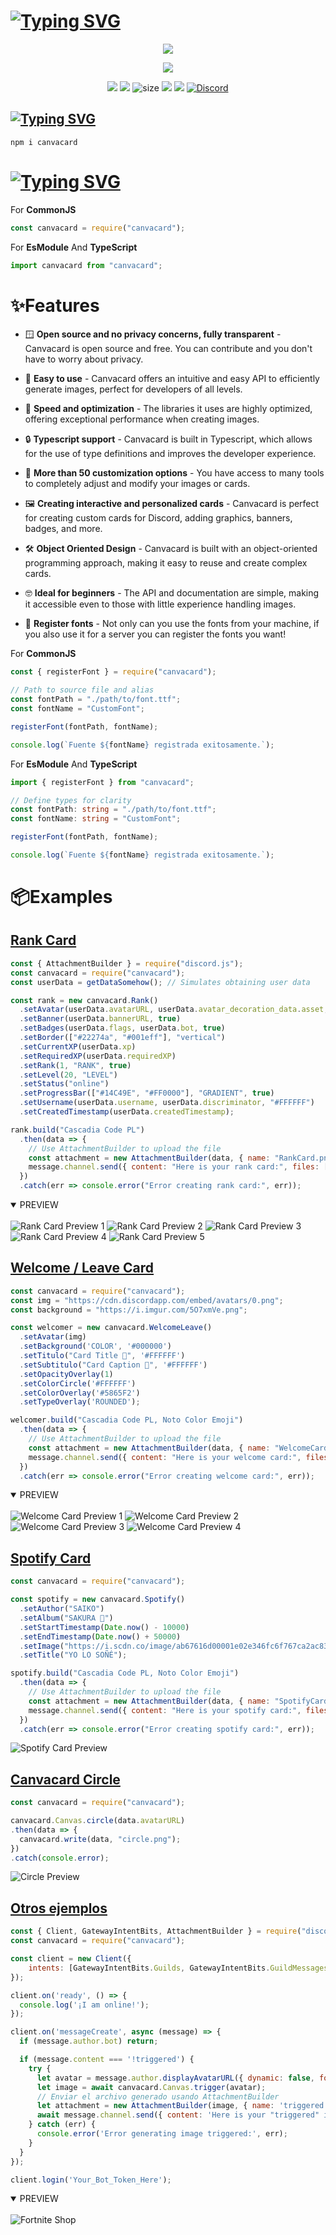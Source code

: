 # [![Typing SVG](https://readme-typing-svg.herokuapp.com?font=Fira+Code&weight=500&size=40&pause=1000&color=5865F2&multiline=true&random=false&width=435&lines=Canvacard)](#)

<p align="center"><a href="https://github.com/SrGobi/canvacard"><img src="https://raw.githubusercontent.com/SrGobi/canvacard/refs/heads/test/banner_Canvacard.png"></a></p>
<p align="center"><a href="https://nodei.co/npm/canvacard/"><img src="https://nodei.co/npm/canvacard.png"></a></p>
<p align="center"><img src="https://img.shields.io/npm/v/canvacard?style=for-the-badge"> <img src="https://img.shields.io/npm/dm/canvacard?style=for-the-badge"> <img src='https://img.shields.io/bundlephobia/minzip/canvacard?label=size&style=for-the-badge' alt='size' /> <img src="https://img.shields.io/npm/l/hercai?style=for-the-badge"> <img src="https://img.shields.io/npm/dt/canvacard?style=for-the-badge"> <a href="https://discord.gg/cqrN3Eg" target="_blank"> <img alt="Discord" src="https://img.shields.io/badge/Support-Click%20here-7289d9?style=for-the-badge&logo=discord"> </a> </p>


## [![Typing SVG](https://readme-typing-svg.herokuapp.com?font=Fira+Code&weight=500&pause=1000&color=F20000&random=false&width=435&lines=%E2%9D%94How+To+Install%3F)](#)

```console
npm i canvacard
```

# [![Typing SVG](https://readme-typing-svg.herokuapp.com?font=Fira+Code&weight=500&pause=1000&&color=00EDFF&random=false&width=435&lines=%F0%9F%8E%AF+Describing)](#)

For **CommonJS**
```javascript
const canvacard = require("canvacard");
```

For **EsModule** And **TypeScript**
```typescript
import canvacard from "canvacard";
```

# ✨Features

- 🪟 **Open source and no privacy concerns, fully transparent** - Canvacard is open source and free. You can contribute and you don't have to worry about privacy.

- 💪 **Easy to use** - Canvacard offers an intuitive and easy API to efficiently generate images, perfect for developers of all levels.

- 🚀 **Speed ​​and optimization** - The libraries it uses are highly optimized, offering exceptional performance when creating images.

- 🔒 **Typescript support** - Canvacard is built in Typescript, which allows for the use of type definitions and improves the developer experience.

- 🎨 **More than 50 customization options** - You have access to many tools to completely adjust and modify your images or cards.

- 🖼️ **Creating interactive and personalized cards** - Canvacard is perfect for creating custom cards for Discord, adding graphics, banners, badges, and more.

- 🛠️ **Object Oriented Design** - Canvacard is built with an object-oriented programming approach, making it easy to reuse and create complex cards.

- 🤓 **Ideal for beginners** - The API and documentation are simple, making it accessible even to those with little experience handling images.

- 🔡 **Register fonts** - Not only can you use the fonts from your machine, if you also use it for a server you can register the fonts you want!

For **CommonJS**
```javascript
const { registerFont } = require("canvacard");

// Path to source file and alias
const fontPath = "./path/to/font.ttf";
const fontName = "CustomFont";

registerFont(fontPath, fontName);

console.log(`Fuente ${fontName} registrada exitosamente.`);
```

For **EsModule** And **TypeScript**
```typescript
import { registerFont } from "canvacard";

// Define types for clarity
const fontPath: string = "./path/to/font.ttf";
const fontName: string = "CustomFont";

registerFont(fontPath, fontName);

console.log(`Fuente ${fontName} registrada exitosamente.`);
```

# 📦Examples

## [Rank Card](https://canvacard.srgobi.com/classes/rank)

```js
const { AttachmentBuilder } = require("discord.js");
const canvacard = require("canvacard");
const userData = getDataSomehow(); // Simulates obtaining user data

const rank = new canvacard.Rank()
  .setAvatar(userData.avatarURL, userData.avatar_decoration_data.asset, false)
  .setBanner(userData.bannerURL, true)
  .setBadges(userData.flags, userData.bot, true)
  .setBorder(["#22274a", "#001eff"], "vertical")
  .setCurrentXP(userData.xp)
  .setRequiredXP(userData.requiredXP)
  .setRank(1, "RANK", true)
  .setLevel(20, "LEVEL")
  .setStatus("online")
  .setProgressBar(["#14C49E", "#FF0000"], "GRADIENT", true)
  .setUsername(userData.username, userData.discriminator, "#FFFFFF")
  .setCreatedTimestamp(userData.createdTimestamp);

rank.build("Cascadia Code PL")
  .then(data => {
    // Use AttachmentBuilder to upload the file
    const attachment = new AttachmentBuilder(data, { name: "RankCard.png" });
    message.channel.send({ content: "Here is your rank card:", files: [attachment] });
  })
  .catch(err => console.error("Error creating rank card:", err));
```

<details open>
<summary>PREVIEW</summary>
<br>
  <a>
    <img src="https://raw.githubusercontent.com/SrGobi/canvacard/refs/heads/test/rank_1.png" alt="Rank Card Preview 1">
  </a>
  <a>
    <img src="https://raw.githubusercontent.com/SrGobi/canvacard/refs/heads/test/rank_2.png" alt="Rank Card Preview 2">
  </a>
  <a>
    <img src="https://raw.githubusercontent.com/SrGobi/canvacard/refs/heads/test/rank_3.png" alt="Rank Card Preview 3">
  </a>
  <a>
    <img src="https://raw.githubusercontent.com/SrGobi/canvacard/refs/heads/test/rank_4.png" alt="Rank Card Preview 4">
  </a>
  <a>
    <img src="https://raw.githubusercontent.com/SrGobi/canvacard/refs/heads/test/rank_5.png" alt="Rank Card Preview 5">
  </a>
</details>

## [Welcome / Leave Card](https://canvacard.srgobi.com/classes/welcomeleave)

```js
const canvacard = require("canvacard");
const img = "https://cdn.discordapp.com/embed/avatars/0.png";
const background = "https://i.imgur.com/5O7xmVe.png";

const welcomer = new canvacard.WelcomeLeave()
  .setAvatar(img)
  .setBackground('COLOR', '#000000')
  .setTitulo("Card Title 👋", '#FFFFFF')
  .setSubtitulo("Card Caption 👋", '#FFFFFF')
  .setOpacityOverlay(1)
  .setColorCircle('#FFFFFF')
  .setColorOverlay('#5865F2')
  .setTypeOverlay('ROUNDED');

welcomer.build("Cascadia Code PL, Noto Color Emoji")
  .then(data => {
    // Use AttachmentBuilder to upload the file
    const attachment = new AttachmentBuilder(data, { name: "WelcomeCard.png" });
    message.channel.send({ content: "Here is your welcome card:", files: [attachment] });
  })
  .catch(err => console.error("Error creating welcome card:", err));
```

<details open>
<summary>PREVIEW</summary>
<br>
  <a>
    <img src="https://raw.githubusercontent.com/SrGobi/canvacard/refs/heads/test/welcome_1.png" alt="Welcome Card Preview 1">
  </a>
  <a>
    <img src="https://raw.githubusercontent.com/SrGobi/canvacard/refs/heads/test/welcome_2.png" alt="Welcome Card Preview 2">
  </a>
  <a>
    <img src="https://raw.githubusercontent.com/SrGobi/canvacard/refs/heads/test/welcome_3.png" alt="Welcome Card Preview 3">
  </a>
  <a>
    <img src="https://raw.githubusercontent.com/SrGobi/canvacard/refs/heads/test/welcome_4.png" alt="Welcome Card Preview 4">
  </a>
</details>

## [Spotify Card](https://canvacard.srgobi.com/classes/spotify)

```js
const canvacard = require("canvacard");

const spotify = new canvacard.Spotify()
  .setAuthor("SAIKO")
  .setAlbum("SAKURA 👋")
  .setStartTimestamp(Date.now() - 10000)
  .setEndTimestamp(Date.now() + 50000)
  .setImage("https://i.scdn.co/image/ab67616d00001e02e346fc6f767ca2ac8365fe60")
  .setTitle("YO LO SOÑÉ");

spotify.build("Cascadia Code PL, Noto Color Emoji")
  .then(data => {
    // Use AttachmentBuilder to upload the file
    const attachment = new AttachmentBuilder(data, { name: "SpotifyCard.png" });
    message.channel.send({ content: "Here is your spotify card:", files: [attachment] });
  })
  .catch(err => console.error("Error creating spotify card:", err));
```

<img src="https://raw.githubusercontent.com/SrGobi/canvacard/refs/heads/test/spotify.png" alt="Spotify Card Preview">

## [Canvacard Circle](https://canvacard.srgobi.com/classes/canvacard)

```js
const canvacard = require("canvacard");

canvacard.Canvas.circle(data.avatarURL)
.then(data => {
  canvacard.write(data, "circle.png");
})
.catch(console.error);
```

<img src="https://raw.githubusercontent.com/SrGobi/canvacard/refs/heads/test/images/circle.png" alt="Circle Preview">

## [Otros ejemplos](https://canvacard.srgobi.com)

```js
const { Client, GatewayIntentBits, AttachmentBuilder } = require("discord.js");
const canvacard = require("canvacard");

const client = new Client({
    intents: [GatewayIntentBits.Guilds, GatewayIntentBits.GuildMessages, GatewayIntentBits.MessageContent]
});

client.on('ready', () => {
  console.log('¡I am online!');
});

client.on('messageCreate', async (message) => {
  if (message.author.bot) return;

  if (message.content === '!triggered') {
    try {
      let avatar = message.author.displayAvatarURL({ dynamic: false, format: 'png' });
      let image = await canvacard.Canvas.trigger(avatar);
      // Enviar el archivo generado usando AttachmentBuilder
      let attachment = new AttachmentBuilder(image, { name: 'triggered.gif' });
      await message.channel.send({ content: 'Here is your "triggered" image!', files: [attachment] });
    } catch (err) {
      console.error('Error generating image triggered:', err);
    }
  }
});

client.login('Your_Bot_Token_Here');
```

<details open>
<summary>PREVIEW</summary>
<br>
  <a>
    <img src="https://raw.githubusercontent.com/SrGobi/canvacard/refs/heads/test/fortnite_shop.png" alt="Fortnite Shop">
  </a>
</details>
